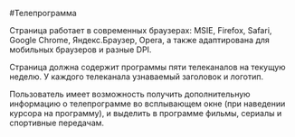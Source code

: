 #Телепрограмма

Страница работает в современных браузерах: MSIE, Firefox, Safari, Google Chrome, Яндекс.Браузер, Opera, а также адаптирована для мобильных браузеров и разные DPI. 

Страница должна содержит программы пяти телеканалов на текущую неделю. У каждого телеканала узнаваемый заголовок и логотип.

Пользователь имеет возможность получить дополнительную информацию о телепрограмме во всплывающем окне (при наведении курсора на программу), и выделить в программе фильмы, сериалы и спортивные передачам.